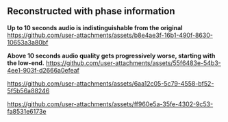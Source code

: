 ## Reconstructed with phase information

**Up to 10 seconds audio is indistinguishable from the original**
https://github.com/user-attachments/assets/b8e4ae3f-16b1-490f-8630-10653a3a80bf

**Above 10 seconds audio quality gets progressively worse, starting with the low-end.**
https://github.com/user-attachments/assets/55f6483e-54b3-4ee1-903f-d2666a0efeaf



https://github.com/user-attachments/assets/6aa12c05-5c79-4558-bf52-5f5b56a88246



https://github.com/user-attachments/assets/ff960e5a-35fe-4302-9c53-fa8531e6173e

